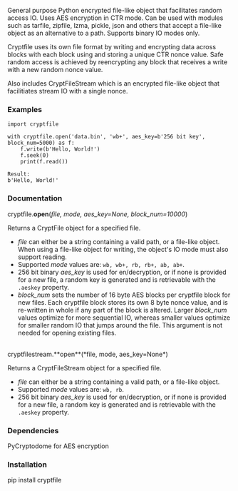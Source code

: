 General purpose Python encrypted file-like object that facilitates random access IO.  Uses AES encryption in CTR mode.  Can be used with modules such as tarfile, zipfile, lzma, pickle, json and others that accept a file-like object as an alternative to a path.  Supports binary IO modes only.

Cryptfile uses its own file format by writing and encrypting data across blocks with each block using and storing a unique CTR nonce value.  Safe random access is achieved by reencrypting any block that receives a write with a new random nonce value. 

Also includes CryptFileStream which is an encrypted file-like object that facilitiates stream IO with a single nonce.

### Examples
```
import cryptfile

with cryptfile.open('data.bin', 'wb+', aes_key=b'256 bit key', block_num=5000) as f:
    f.write(b'Hello, World!')
    f.seek(0)
    print(f.read())
     
Result:
b'Hello, World!'
```
### Documentation

cryptfile.**open**(*file, mode, aes_key=None, block_num=10000*)

Returns a CryptFile object for a specified file.  
 - *file* can either be a string containing a valid path, or a file-like object.  When using a file-like object for writing, the object's IO mode must also support reading.
 - Supported *mode* values are: `wb, wb+, rb, rb+, ab, ab+`. 
 - 256 bit binary *aes_key* is used for en/decryption, or if none is provided for a new file, a random key is generated and is retrievable with the `.aeskey` property.
 - *block_num* sets the number of 16 byte AES blocks per cryptfile block for new files.  Each cryptfile block stores its own 8 byte nonce value, and is re-written in whole if any part of the block is altered.  Larger *block_num* values optimize for more sequential IO, whereas smaller values optimize for smaller random IO that jumps around the file.  This argument is not needed for opening existing files.  

<br/>
cryptfilestream.**open**(*file, mode, aes_key=None*)

Returns a CryptFileStream object for a specified file.  
 - *file* can either be a string containing a valid path, or a file-like object. 
 - Supported *mode* values are: `wb, rb`. 
 - 256 bit binary *aes_key* is used for en/decryption, or if none is provided for a new file, a random key is generated and is retrievable with the `.aeskey` property.

### Dependencies

PyCryptodome for AES encryption

### Installation

pip install cryptfile

